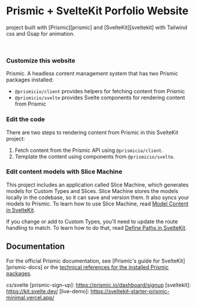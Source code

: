 # Prismic + SvelteKit Porfolio Website

project built with [Prismic][prismic] and [SvelteKit][sveltekit] with Tailwind css and Gsap for animation.
&nbsp;


&nbsp;

### Customize this website

Prismic. A headless content management system that has two Prismic packages installed:

- `@prismicio/client` provides helpers for fetching content from Prismic
- `@prismicio/svelte` provides Svelte components for rendering content from Prismic


### Edit the code

There are two steps to rendering content from Prismic in this SvelteKit project:

1. Fetch content from the Prismic API using `@prismicio/client`.
2. Template the content using components from `@prismicio/svelte`.


### Edit content models with Slice Machine

This project includes an application called Slice Machine, which generates models for Custom Types and Slices. Slice Machine stores the models locally in the codebase, so it can save and version them. It also syncs your models to Prismic. To learn how to use Slice Machine, read [Model Content in SvelteKit](https://prismic.io/docs/content-modeling).

If you change or add to Custom Types, you'll need to update the route handling to match. To learn how to do that, read [Define Paths in SvelteKit](https://prismic.io/docs/technologies/define-paths-sveltekit).

## Documentation

For the official Prismic documentation, see [Prismic's guide for SvelteKit][prismic-docs] or the [technical references for the installed Prismic packages](https://prismic.io/docs/technologies/technical-references).

cs/svelte
[prismic-sign-up]: https://prismic.io/dashboard/signup
[sveltekit]: https://kit.svelte.dev/
[live-demo]: https://sveltekit-starter-prismic-minimal.vercel.app/
